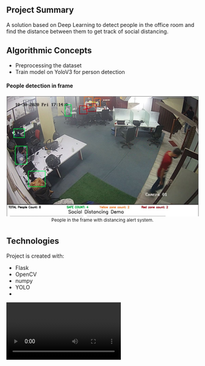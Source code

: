 ## Project Summary
A solution based on Deep Learning to detect people in the office room and find the distance between them to get track of social distancing.

## Algorithmic Concepts

- Preprocessing the dataset
- Train model on YoloV3 for person detection


#### People detection in frame
<p align="center">
    <img src="./media/result.JPG", width="720">
    <br>
    <sup>People in the frame with distancing alert system.</sup>
</p>

## Technologies
Project is created with:
* Flask
* OpenCV
* numpy
* YOLO
* 
<video controls preload='metadata' onclick='(function(el){ if(el.paused) el.play(); else el.pause() })(this)'>
  <source src='./media/result.mp4' type='video/mp4; codecs="avc1.42E01E, mp4a.40.2"'>
</video>
